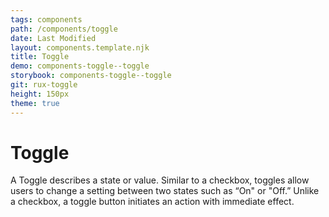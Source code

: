 ```yaml
---
tags: components
path: /components/toggle
date: Last Modified
layout: components.template.njk
title: Toggle
demo: components-toggle--toggle
storybook: components-toggle--toggle
git: rux-toggle
height: 150px
theme: true
---
```


# Toggle

A Toggle describes a state or value. Similar to a checkbox, toggles allow users to change a setting between two states such as “On" or "Off.” Unlike a checkbox, a toggle button initiates an action with immediate effect.
